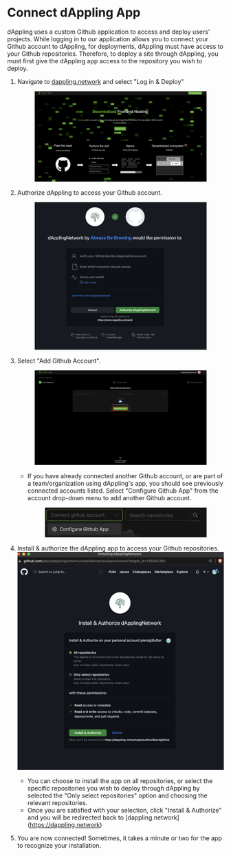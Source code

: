 # Connect dAppling App

dAppling uses a custom Github application to access and deploy users' projects. While logging in to our application allows you to connect your Github account to dAppling, for deployments, dAppling must have access to your Github repositories. Therefore, to deploy a site through dAppling, you must first give the dAppling app access to the repository you wish to deploy.



1.  Navigate to [dappling.network](https://dappling.network) and select "Log in & Deploy"

    <figure><img src="../.gitbook/assets/Screenshot 2023-06-05 at 4.03.01 PM (1).png" alt=""><figcaption></figcaption></figure>


2.  Authorize dAppling to access your Github account.&#x20;

    <figure><img src="../.gitbook/assets/Screenshot 2023-06-05 at 4.03.15 PM.png" alt=""><figcaption></figcaption></figure>
3.  Select "Add Github Account". &#x20;

    <figure><img src="../.gitbook/assets/Screenshot 2023-06-05 at 4.07.39 PM.png" alt=""><figcaption></figcaption></figure>

    *   If you have already connected another Github account, or are part of a team/organization using dAppling's app, you should see previously connected accounts listed. Select "Configure Github App" from the account drop-down menu to add another Github account.&#x20;

        <figure><img src="../.gitbook/assets/Screenshot 2023-06-05 at 2.09.37 PM (1).png" alt=""><figcaption></figcaption></figure>
4. Install & authorize the dAppling app to access your Github repositories. ![](<../.gitbook/assets/image (8).png>)
   * You can choose to install the app on all repositories, or select the specific repositories you wish to deploy through dAppling by selected the "Only select repositories" option and choosing the relevant repositories.
   * Once you are satisfied with your selection, click "Install & Authorize" and you will be redirected back to \[dappling.network]\(https://dappling.network)
5. You are now connected! Sometimes, it takes a minute or two for the app to recognize your installation.&#x20;
